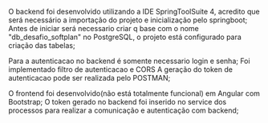 O backend foi desenvolvido utilizando a IDE SpringToolSuite 4, acredito que será necessário a importação do projeto e inicialização pelo springboot;
Antes de iniciar será necessario criar q base com o nome "db_desafio_softplan" no PostgreSQL, o projeto está configurado para criação das tabelas;

Para a autenticacao no backend é somente necessario login e senha;
Foi implementado filtro de autenticacao e CORS
A geração do token de autenticacao pode ser realizada pelo POSTMAN;

O frontend foi desenvolvido(não está totalmente funcional) em Angular com Bootstrap;
O token gerado no backend foi inserido no service dos processos para realizar a comunicação e autenticação com backend;


